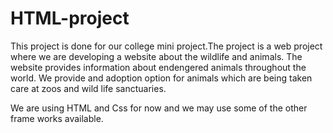# HTML-project
This project is done for our college mini project.The project is a web project 
where we are developing a website about the wildlife and animals. The website 
provides information about endengered animals throughout the world.
We provide and adoption option for animals which are being taken care at 
zoos and wild life sanctuaries.

We are using HTML and Css for now and we may use some of the other frame works available.
